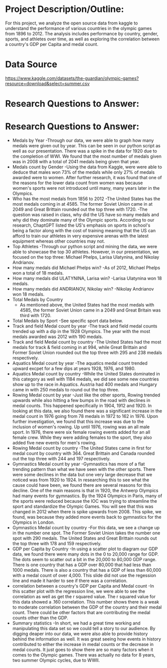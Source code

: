# Project Description/Outline: 
For this project, we analyze the open source data from kaggle to understand the performance of various countries in the olympic games from 1896 to 2012. The analysis includes performance by country, gender, sports, and athletes over time, as well as exploring the correlation between a country's GDP per Capita and medal count.

# Data Source
https://www.kaggle.com/datasets/the-guardian/olympic-games?resource=download&select=summer.csv

# Research Questions to Answer:
# Research Questions to Answer:
* Medals by Year
  -Through our data, we were able to graph how many medals were given out by year. This can be seen in our python script as well as our presentation. There was a spike in the data for 1920 due to the completion of WWI. We found that the most number of medals given was in 2008 with a total of 2041 medals being given that year.
* Medals count by Gender
  -Using the data from Kaggle, were were able to deduce that males won 73% of the medals while only 27% of medals awarded were to women. After further research, it was found that one of the reasons for the lower data count from women was because women's sports were not introduced until many, many years later in the Olympics.
* Who has the most medals from 1856 to 2012
  -The United States has the most medals coming in at 4585. The former Soviet Union came in at 2049 and Great Brittain rounded out the top three with 1720.
  -The question was raised in class, why did the US have so many medals and why did they dominate many of the Olympic sports. According to our research, ChaptGPT listed the US's emphasis on sports in school's being a factor along with the cost of training meaning that the US can afford to train our athletes in very expensive arenas with the latest equipment whereas other countries may not.
* Top Athletes
  -Through our python script and mining the data, we were able to showcase the top 30 athletes. However, in our presentation, we focused on the top three: Michael Phelps, Larisa Ulatynina, and Nikolay Andrianov.
* How many medals did Michael Phelps win?
  -As of 2012, Michael Phelps won a total of 18 medals.
* How many medals did ULATYNINA, Larisa win?
  -Larisa Ulatynina won 18 medals.
* How many medals did ANDRIANOV, Nikolay win?
  -Nikolay Andrianov won 18 medals.
* Total Medals by Country
  - As mentioned above, the United States had the most medals with 4585, the former Soviet Union came in a 2049 and Great Britain was third with 1720.
* Total Medals by Sport
  -See specific sport data below.
* Track and field Medal count by year
  -The track and field medal counts trended up with a dip in the 1928 Olympics. The year with the most medals awarded was 2012 with 190 medals.
* Track and field Medal count by country
  -The United States had the most medals for track & field coming in at 994, while Great Brittain and Former Soviet Union rounded out the top three with 295 and 238 medals respectively.
* Aquatics Medal count by year
  -The aquatics medal count trended upward excpet for a few dips at years 1928, 1976, and 1980. 
* Aquatics Medal count by country
  -While the United States dominated in this category as well with 1184 medals, we did see some new countries show up to the race in Aquatics. Austria had 400 medals and Hungary came in with 250 medals to round out the top three. 
* Rowing Medal count by year
  -Just like the other sports, Rowing trended upwards while also hitting a few bumps in the road with declines in medal counts. This happened specifically in 1904, 1912 and 1920. In looking at this data, we also found there was a significant increase in the medal count in 1976 going from 78 medals in 1972 to 162 in 1976. Upon further investigation, we found that this increase was due to the inclusion of women's rowing. Up until 1976, rowing was an all male sport. In 1976, there were six female rowing events added for an all female crew. While they were adding females to the sport, they also added five new events for men's rowing.
* Rowing Medal count by country
  -The United States came in first for medal count by country with 364. Great Brittain and Canada rounded out the top three with 244 and 197 respectively.
* Gymnastics Medal count by year
  -Gymnastics has more of a flat trending pattern than what we have seen with the other sports. There were some declines in the data but one very large decrease that we noticed was from 1920 to 1924. In researching this to see what the cause could have been, we found there are several reasons for this decline. One of the main reasons is that in 1920, the Antwerp Olympics had many events for gymnastics. By the 1924 Olympics in Paris, many of the sports were reduced because the IOC was trying to streamline the sport and standardize the Olympic Games. You will see that this was changed in 2012 when there is spike upwards from 2008. This spike, we found, was because they added more events back to gymnastics for the Olympics in London.
* Gymnastics Medal count by country
  -For this data, we see a change up in the number one spot. The Former Soviet Union takes the number one spot with 290 medals. The United States and Great Brittain rounds out the top three with 178 and 159 respectively.
* GDP per Capita by Country
  -In using a scatter plot to diagram our GDP data, we found there were many dots in the 0 to 20,000 range for GDP. The dots seem to scatter out a bit in the 20,000 to 80,000 GDP range. There is one country that has a GDP over 80,000 that had less than 1000 medals. There is also a country that has a GDP of less than 60,000 with a medal count of over 4,000. This slide did not use the regession line and made it harder to see if there was a correlation.
* correlation between a country's GDP per Capita and Medal count
  -In this scatter plot with the regression line, we were able to see the correlation as well as get the r squared value. The r squared value for this data showed a .160 correlation. This number shows there is a weak to moderate correlation between the GDP of the country and their medal count. There could be other factors that are contributing the medal counts other than the GDP.
* Summary statistics
  -In short, we had a great time working and manipulating this data set so we could tell a story to our audience. By digging deaper into our data, we were also able to provide history behind the information as well. It was great seeing how events in history contributed to either the increase in medal counts or the decrease in medal counts. It just goes to show there are so many factors when it comes to the Olympic games. There was actually no data for 8 years, two summer Olympic cycles, due to WWII. 

